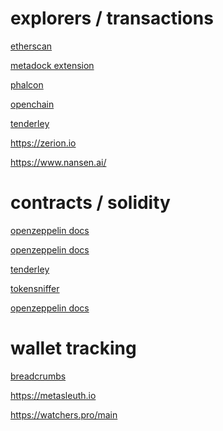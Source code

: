 # explorers / transactions

<a href="https://etherscan.io">etherscan</a>

<a href="https://chrome.google.com/webstore/detail/metadock/fkhgpeojcbhimodmppkbbliepkpcgcoo">metadock extension</a>

<a href="https://phalcon.xyz">phalcon</a>

<a href="https://openchain.xyz">openchain</a>

<a href="https://tenderly.co">tenderley</a>

https://zerion.io

https://www.nansen.ai/

# contracts / solidity

<a href="https://docs.openzeppelin.com/contracts">openzeppelin docs</a>

[<a href="https://docs.openzeppelin.com/contracts">openzeppelin docs</a>](https://remix.ethereum.org)

<a href="https://tenderly.co">tenderley</a>

<a href="https://tokensniffer.com">tokensniffer</a>

<a href="https://docs.openzeppelin.com/contracts">openzeppelin docs</a>


# wallet tracking

[breadcrumbs](https://www.breadcrumbs.app)

https://metasleuth.io

https://watchers.pro/main

